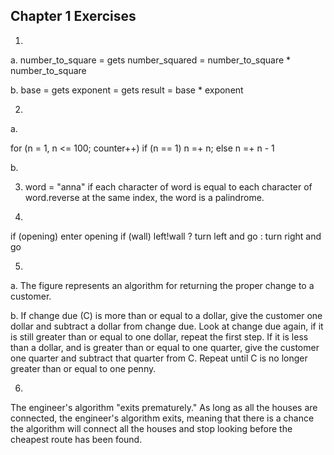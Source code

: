 ## Chapter 1 Exercises 

1) 

a. number_to_square = gets 
    number_squared = number_to_square * number_to_square 
    

b. base = gets
    exponent = gets
    result = base * exponent 
    
2) 

a. 

for (n = 1, n <= 100; counter++)
if (n == 1)
	n =+ n;
else 
	n =+ n - 1 

b. 



3) word = "anna"
    if each character of word is equal to each character of word.reverse at the same index, the word is a palindrome. 
    

4) 
if (opening)
	enter opening
if (wall) 
 	left!wall ?  turn left and go : turn right and go
  

5) 

a. The figure represents an algorithm for returning the proper change to a customer. 

b. If change due (C) is more than or equal to a dollar, give the customer one dollar and subtract a dollar from change due. Look at change due again, if it is still greater than or equal to one dollar, repeat the first step. If it is less than a dollar, and is greater than or equal to one quarter, give the customer one quarter and subtract that quarter from C. Repeat until C is no longer greater than or equal to one penny. 

6)

The engineer's algorithm "exits prematurely." As long as all the houses are connected, the engineer's algorithm exits, meaning that there is a chance the algorithm will connect all the houses and stop looking before the cheapest route has been found. 